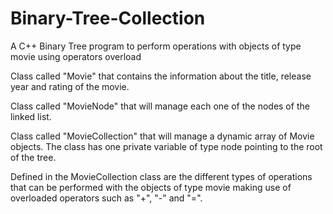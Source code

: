 # Binary-Tree-Collection
A C++ Binary Tree program to perform operations with objects of type movie using operators overload

Class called "Movie" that contains the information about the title, release year and rating of the movie.

Class called "MovieNode" that will manage each one of the nodes of the linked list.

Class called "MovieCollection" that will manage a dynamic array of Movie objects. The class has one private variable of type node pointing to the root of the tree.

Defined in the MovieCollection class are the different types of operations that can be performed with the objects of type movie making use of overloaded operators such as "+", "-" and "=".
